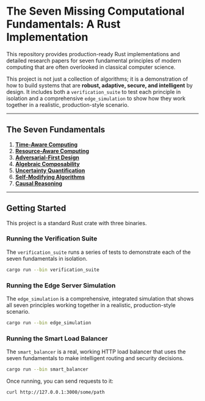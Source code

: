 # The Seven Missing Computational Fundamentals: A Rust Implementation

This repository provides production-ready Rust implementations and detailed research papers for seven fundamental principles of modern computing that are often overlooked in classical computer science.

This project is not just a collection of algorithms; it is a demonstration of how to build systems that are **robust, adaptive, secure, and intelligent** by design. It includes both a `verification_suite` to test each principle in isolation and a comprehensive `edge_simulation` to show how they work together in a realistic, production-style scenario.

---

## The Seven Fundamentals

1.  **[Time-Aware Computing](./docs/time-aware/README.md)**
2.  **[Resource-Aware Computing](./docs/resource-aware/README.md)**
3.  **[Adversarial-First Design](./docs/adversarial-first/README.md)**
4.  **[Algebraic Composability](./docs/algebraic-composability/README.md)**
5.  **[Uncertainty Quantification](./docs/uncertainty-quantification/README.md)**
6.  **[Self-Modifying Algorithms](./docs/self-modifying/README.md)**
7.  **[Causal Reasoning](./docs/causal-reasoning/README.md)**

---

## Getting Started

This project is a standard Rust crate with three binaries.

### Running the Verification Suite

The `verification_suite` runs a series of tests to demonstrate each of the seven fundamentals in isolation.

```bash
cargo run --bin verification_suite
```

### Running the Edge Server Simulation

The `edge_simulation` is a comprehensive, integrated simulation that shows all seven principles working together in a realistic, production-style scenario.

```bash
cargo run --bin edge_simulation
```

### Running the Smart Load Balancer

The `smart_balancer` is a real, working HTTP load balancer that uses the seven fundamentals to make intelligent routing and security decisions.

```bash
cargo run --bin smart_balancer
```
Once running, you can send requests to it:
```bash
curl http://127.0.0.1:3000/some/path
```

